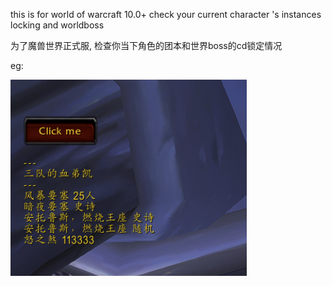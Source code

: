 this is for world of warcraft 10.0+ 
check your current character 's instances locking and worldboss


为了魔兽世界正式服,
检查你当下角色的团本和世界boss的cd锁定情况

eg:

![alttext](https://github.com/fyenne/checkInstance_wow/blob/main/pics/Screenshot%202024-08-20%20at%2011.31.21%20PM.png?raw=true)
